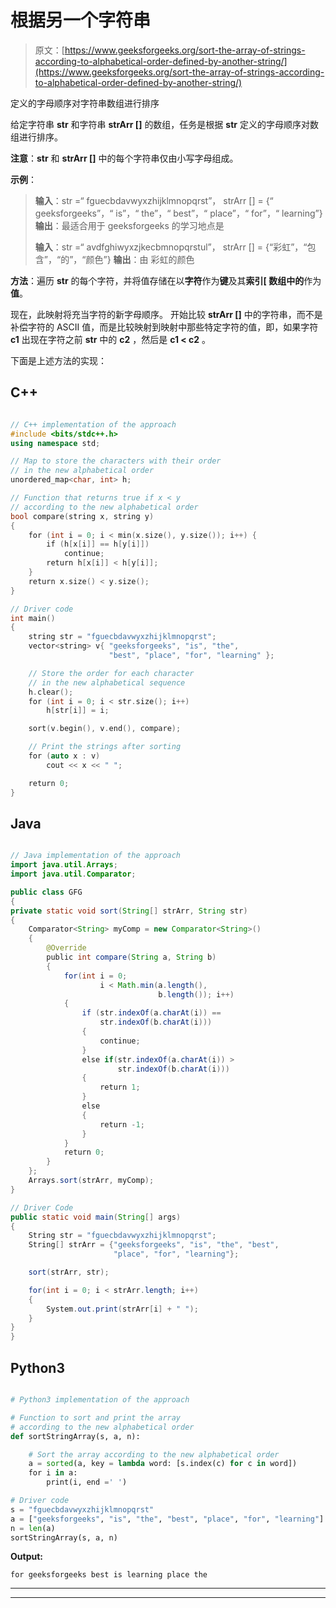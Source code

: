 # 根据另一个字符串

> 原文：[https://www.geeksforgeeks.org/sort-the-array-of-strings-according-to-alphabetical-order-defined-by-another-string/](https://www.geeksforgeeks.org/sort-the-array-of-strings-according-to-alphabetical-order-defined-by-another-string/)

定义的字母顺序对字符串数组进行排序

给定字符串 **str** 和字符串 **strArr []** 的数组，任务是根据 **str** 定义的字母顺序对数组进行排序。

**注意**：**str** 和 **strArr []** 中的每个字符串仅由小写字母组成。

**示例**：

> **输入**：str =“ fguecbdavwyxzhijklmnopqrst”，
> strArr [] = {“ geeksforgeeks”，“ is”，“ the”，“ best”，“ place”，“ for”，“ learning”}
> **输出**：最适合用于 geeksforgeeks 的学习地点是
> 
> **输入**：str =“ avdfghiwyxzjkecbmnopqrstul”，
> strArr [] = {“彩虹”，“包含”，“的”，“颜色”}
> **输出**：由 彩虹的颜色

**方法**：遍历 **str** 的每个字符，并将值存储在以**字符**作为**键**及其**索引[ 数组中的**作为**值**。

现在，此映射将充当字符的新字母顺序。 开始比较 **strArr []** 中的字符串，而不是补偿字符的 ASCII 值，而是比较映射到映射中那些特定字符的值，即，如果字符 **c1** 出现在字符之前 **str** 中的 **c2** ，然后是 **c1 < c2** 。

下面是上述方法的实现：

## C++

```cpp

// C++ implementation of the approach 
#include <bits/stdc++.h> 
using namespace std; 

// Map to store the characters with their order 
// in the new alphabetical order 
unordered_map<char, int> h; 

// Function that returns true if x < y 
// according to the new alphabetical order 
bool compare(string x, string y) 
{ 
    for (int i = 0; i < min(x.size(), y.size()); i++) { 
        if (h[x[i]] == h[y[i]]) 
            continue; 
        return h[x[i]] < h[y[i]]; 
    } 
    return x.size() < y.size(); 
} 

// Driver code 
int main() 
{ 
    string str = "fguecbdavwyxzhijklmnopqrst"; 
    vector<string> v{ "geeksforgeeks", "is", "the", 
                      "best", "place", "for", "learning" }; 

    // Store the order for each character 
    // in the new alphabetical sequence 
    h.clear(); 
    for (int i = 0; i < str.size(); i++)  
        h[str[i]] = i;     

    sort(v.begin(), v.end(), compare); 

    // Print the strings after sorting 
    for (auto x : v)  
        cout << x << " "; 

    return 0; 
} 

```

## Java

```java

// Java implementation of the approach 
import java.util.Arrays; 
import java.util.Comparator; 

public class GFG  
{ 
private static void sort(String[] strArr, String str) 
{ 
    Comparator<String> myComp = new Comparator<String>() 
    { 
        @Override
        public int compare(String a, String b)  
        { 
            for(int i = 0;  
                    i < Math.min(a.length(), 
                                 b.length()); i++) 
            { 
                if (str.indexOf(a.charAt(i)) == 
                    str.indexOf(b.charAt(i)))  
                { 
                    continue; 
                }  
                else if(str.indexOf(a.charAt(i)) > 
                        str.indexOf(b.charAt(i))) 
                { 
                    return 1; 
                }  
                else
                { 
                    return -1; 
                } 
            } 
            return 0; 
        } 
    }; 
    Arrays.sort(strArr, myComp); 
} 

// Driver Code 
public static void main(String[] args) 
{ 
    String str = "fguecbdavwyxzhijklmnopqrst"; 
    String[] strArr = {"geeksforgeeks", "is", "the", "best",  
                       "place", "for", "learning"}; 

    sort(strArr, str); 

    for(int i = 0; i < strArr.length; i++) 
    { 
        System.out.print(strArr[i] + " "); 
    } 
} 
} 

```

## Python3

```py

# Python3 implementation of the approach 

# Function to sort and print the array  
# according to the new alphabetical order 
def sortStringArray(s, a, n): 

    # Sort the array according to the new alphabetical order 
    a = sorted(a, key = lambda word: [s.index(c) for c in word]) 
    for i in a: 
        print(i, end =' ') 

# Driver code 
s = "fguecbdavwyxzhijklmnopqrst"
a = ["geeksforgeeks", "is", "the", "best", "place", "for", "learning"] 
n = len(a) 
sortStringArray(s, a, n) 

```

**Output:**

```
for geeksforgeeks best is learning place the

```



* * *

* * *



